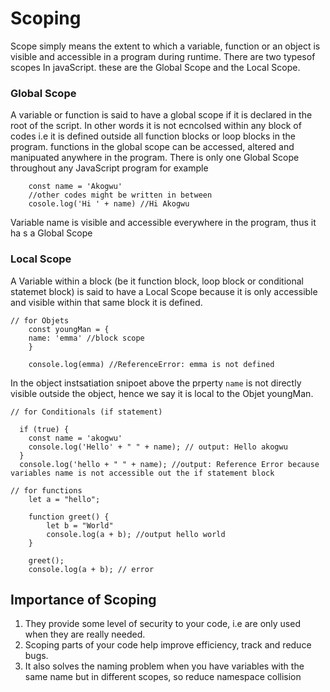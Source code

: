 # Scoping
Scope simply means the extent to which a variable, function or an object is visible and accessible in a program during runtime.
There are two typesof scopes In javaScript. these are the Global Scope and the Local Scope.
### Global Scope
A variable or function is said to have a global scope if it is declared in the root of the script. In other words it is not ecncolsed within any block of codes i.e it is defined outside all function blocks or loop blocks in the program.
functions in the global scope can be accessed, altered and manipuated anywhere in the program.
There is only one Global Scope throughout any JavaScript program 
for example

```
    const name = 'Akogwu'
    //other codes might be written in between
    cosole.log('Hi ' + name) //Hi Akogwu
```
Variable name is visible and accessible everywhere in the program, thus it ha s a Global Scope 

### Local Scope
A Variable within a block (be it function block, loop block or conditional statemet block) is said to have a Local Scope because it is only accessible and visible within that same block it is defined.

```
// for Objets
    const youngMan = {
    name: 'emma' //block scope
    }

    console.log(emma) //ReferenceError: emma is not defined
```
In the object instsatiation snipoet above the prperty `name` is not directly visible outside the object, hence we say it is local to the Objet youngMan. 

```
// for Conditionals (if statement)

  if (true) {
    const name = 'akogwu'
    console.log('Hello' + " " + name); // output: Hello akogwu
  }
  console.log('hello + " " + name); //output: Reference Error because variables name is not accessible out the if statement block
```
```
// for functions
    let a = "hello";

    function greet() {
        let b = "World"
        console.log(a + b); //output hello world
    }

    greet();
    console.log(a + b); // error
```

## Importance of Scoping
1. They provide some level of security to your code, i.e are only used when they are really needed.
2. Scoping parts of your code help improve efficiency, track and reduce bugs.
3. It also solves the naming problem when you have variables with the same name but in different scopes, so reduce namespace collision